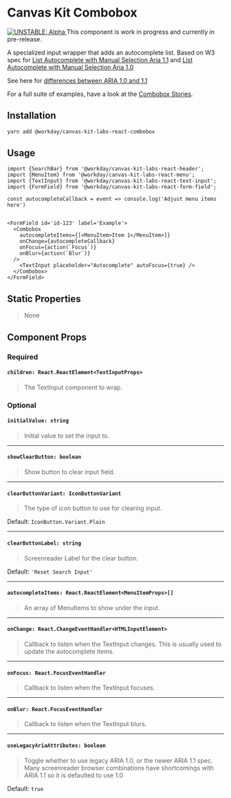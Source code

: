 # Canvas Kit Combobox

<a href="https://github.com/Workday/canvas-kit/tree/master/modules/_labs/README.md">
  <img src="https://img.shields.io/badge/UNSTABLE-alpha-orange" alt="UNSTABLE: Alpha" />
</a>  This component is work in progress and currently in pre-release.

A specialized input wrapper that adds an autocomplete list. Based on W3 spec for
[List Autocomplete with Manual Selection Aria 1.1](https://www.w3.org/TR/wai-aria-practices/examples/combobox/aria1.1pattern/listbox-combo.html)
and
[List Autocomplete with Manual Selection Aria 1.0](https://www.w3.org/TR/wai-aria-practices/examples/combobox/aria1.0pattern/combobox-autocomplete-list.html)

See here for
[differences between ARIA 1.0 and 1.1](https://www.levelaccess.com/differences-aria-1-0-1-1-changes-rolecombobox/)

For a full suite of examples, have a look at the [Combobox Stories](./stories.tsx).

## Installation

```sh
yarn add @workday/canvas-kit-labs-react-combobox
```

## Usage

```tsx
import {SearchBar} from '@workday/canvas-kit-labs-react-header';
import {MenuItem} from '@workday/canvas-kit-labs-react-menu';
import {TextInput} from '@workday/canvas-kit-labs-react-text-input';
import {FormField} from '@workday/canvas-kit-labs-react-form-field';

const autocompleteCallback = event => console.log('Adjust menu items here')


<FormField id='id-123' label='Example'>
  <Combobox
    autocompleteItems={[<MenuItem>Item 1</MenuItem>]}
    onChange={autocompleteCallback}
    onFocus={action(`Focus`)}
    onBlur={action(`Blur`)}
  />
    <TextInput placeholder="Autocomplete" autoFocus={true} />
  </Combobox>
</FormField>
```

## Static Properties

> None

## Component Props

### Required

#### `children: React.ReactElement<TextInputProps>`

> The TextInput component to wrap.

### Optional

#### `initialValue: string`

> Initial value to set the input to.

---

#### `showClearButton: boolean`

> Show button to clear input field.

---

#### `clearButtonVariant: IconButtonVariant`

> The type of icon button to use for clearing input.

Default: `IconButton.Variant.Plain`

---

#### `clearButtonLabel: string`

> Screenreader Label for the clear button.

Default: `'Reset Search Input'`

---

#### `autocompleteItems: React.ReactElement<MenuItemProps>[]`

> An array of MenuItems to show under the input.

---

#### `onChange: React.ChangeEventHandler<HTMLInputElement>`

> Callback to listen when the TextInput changes. This is usually used to update the autocomplete
> items.

---

#### `onFocus: React.FocusEventHandler`

> Callback to listen when the TextInput focuses.

---

#### `onBlur: React.FocusEventHandler`

> Callback to listen when the TextInput blurs.

---

#### `useLegacyAriaAttributes: boolean`

> Toggle whether to use legacy ARIA 1.0, or the newer ARIA 1.1 spec. Many screenreader browser
> combinations have shortcomings with ARIA 1.1 so it is defaulted to use 1.0

Default: `true`
